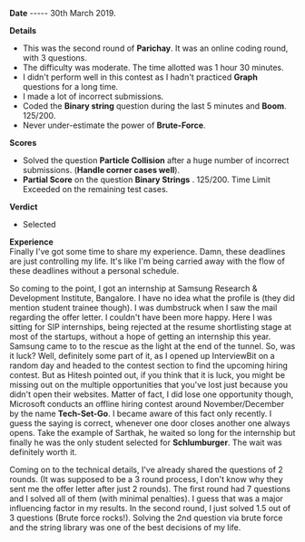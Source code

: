 **Date** ----- 30th March 2019.

**Details**
* This was the second round of **Parichay**. It was an online coding round, with 3 questions.
* The difficulty was moderate. The time allotted was 1 hour 30 minutes.
* I didn't perform well in this contest as I hadn't practiced **Graph** questions for a long time.
* I made a lot of incorrect submissions.
* Coded the **Binary string** question during the last 5 minutes and **Boom**. 125/200. 
* Never under-estimate the power of **Brute-Force**.

**Scores**
* Solved the question **Particle Collision** after a huge number of incorrect submissions. (**Handle corner cases well**).
* **Partial Score** on the question **Binary Strings** . 125/200. Time Limit Exceeded on the remaining test cases.


**Verdict**
* Selected

**Experience**   
Finally I've got some time to share my experience. Damn, these deadlines are just controlling my life. It's like I'm being carried away with the flow of these deadlines without a personal schedule.

So coming to the point, I got an internship at Samsung Research & Development Institute, Bangalore. I have no idea what the profile is (they did mention student trainee though). I was dumbstruck when I saw the mail regarding the offer letter. I couldn't have been more happy. Here I was sitting for SIP internships, being rejected at the resume shortlisting stage at most of the startups, without a hope of getting an internship this year. Samsung came to to the rescue as the light at the end of the tunnel. So, was it luck? Well, definitely some part of it, as I opened up InterviewBit on a random day and headed to the contest section to find the upcoming hiring contest. But as Hitesh pointed out, if you think that it is luck, you might be missing out on the multiple opportunities that you've lost just because you didn't open their websites. Matter of fact, I did lose one opportunity though, Microsoft conducts an offline hiring contest around November/December by the name **Tech-Set-Go**. I became aware of this fact only recently. I guess the saying is correct, whenever one door closes another one always opens. Take the example of Sarthak, he waited so long for the internship but finally he was the only student selected for **Schlumburger**. The wait was definitely worth it.

Coming on to the technical details, I've already shared the questions of 2 rounds. (It was supposed to be a 3 round process, I don't know why they sent me the offer letter after just 2 rounds). The first round had 7 questions and I solved all of them (with minimal penalties). I guess that was a major influencing factor in my results. In the second round, I just solved 1.5 out of 3 questions (Brute force rocks!). Solving the 2nd question via brute force and the string library was one of the best decisions of my life. 
